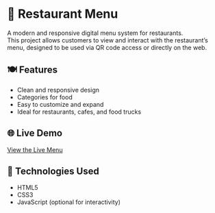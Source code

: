 # 🧾 Restaurant Menu

A modern and responsive digital menu system for restaurants.  
This project allows customers to view and interact with the restaurant’s menu, designed to be used via QR code access or directly on the web.

## 🍽️ Features

- Clean and responsive design
- Categories for food
- Easy to customize and expand
- Ideal for restaurants, cafes, and food trucks

## 🌐 Live Demo

[View the Live Menu](https://vibesguesthouse.github.io/menu/)  

## 🚀 Technologies Used

- HTML5
- CSS3
- JavaScript (optional for interactivity)
